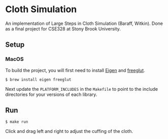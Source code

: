 # Cloth Simulation

An implementation of Large Steps in Cloth Simulation (Baraff, Witkin).
Done as a final project for CSE328 at Stony Brook University.

## Setup

### MacOS
To build the project, you will first need to install
[Eigen](https://eigen.tuxfamily.org/index.php?title=Main_Page)
and [freeglut](https://freeglut.sourceforge.net/).

```shell
$ brew install eigen freeglut
```

Next update the `PLATFORM_INCLUDES` in the `Makefile` to point to the include directories for your versions of each library.

## Run

```shell
$ make run
```

Click and drag left and right to adjust the cuffing of the cloth.
